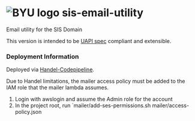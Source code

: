 # ![BYU logo](https://www.hscripts.com/freeimages/logos/university-logos/byu/byu-logo-clipart-128.gif) sis-email-utility
Email utility for the SIS Domain

This version is intended to be [UAPI spec](https://github.com/byu-oit/UAPI-Specification/blob/master/University%20API%20Specification.md) compliant and extensible.

### Deployment Information

Deployed via [Handel-Codepipeline](https://handel-codepipeline.readthedocs.io/en/latest/).

Due to Handel limitations, the mailer access policy must be added to the IAM role that the mailer lambda assumes.
1. Login with awslogin and assume the Admin role for the account
2. In the project root, run `mailer/add-ses-permissions.sh <function name> <role name> mailer/access-policy.json

